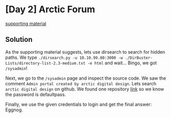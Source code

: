 # [Day 2] Arctic Forum

[supporting material](https://docs.google.com/document/d/1622ejYtCmLOS0zd16CyfhA1xgQk8l55gYWMY8fnpHfQ/edit?usp=sharing)

## Solution
As the supporting material suggests, lets use dirsearch to search for hidden paths. We type `./dirsearch.py -u 10.10.99.80:3000 -w ./DirBuster-Lists/directory-list-2.3-medium.txt -e html` and wait... Bingo, we got `/sysadmin`!

Next, we go to the `/sysadmin` page and inspect the source code. We saw the comment `Admin portal created by arctic digital design`. Lets search `arctic digital design` on github. We found one repository [link](https://github.com/ashu-savani/arctic-digital-design) so we know the password is defaultpass.

Finally, we use the given credentials to login and get the final answer: Eggnog.